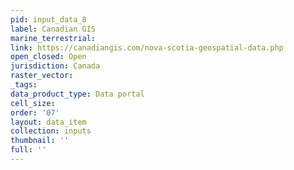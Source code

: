 ```yaml
---
pid: input_data_8
label: Canadian GIS
marine_terrestrial: 
link: https://canadiangis.com/nova-scotia-geospatial-data.php
open_closed: Open
jurisdiction: Canada
raster_vector: 
_tags: 
data_product_type: Data portal
cell_size: 
order: '07'
layout: data_item
collection: inputs
thumbnail: ''
full: ''
---
```

